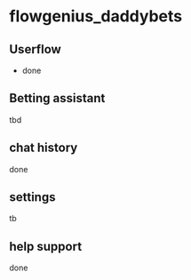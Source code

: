 # flowgenius_daddybets

## Userflow
- done

## Betting assistant 
tbd

## chat history
done

## settings
tb

## help support
done
